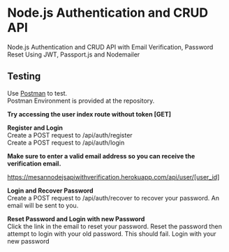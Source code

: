 # Node.js Authentication and CRUD API
Node.js Authentication and CRUD API with Email Verification, Password Reset Using JWT, Passport.js and Nodemailer

## Testing
Use <a href="https://www.getpostman.com" target="_blank">Postman</a> to test.<br/>
Postman Environment is provided at the repository. 

**Try accessing the user index route without token [GET]**<br/>

**Register and Login** <br/>
Create a POST request to /api/auth/register <br/>
Create a POST request to /api/auth/login

**Make sure to enter a valid email address so you can receive the verification email.**<br/>


https://mesannodejsapiwithverification.herokuapp.com/api/user/[user_id]

**Login and Recover Password** <br/>
Create a POST request to /api/auth/recover to recover your password. An email will be sent to you.

**Reset Password and Login with new Password** <br/>
Click the link in the email to reset your password. 
Reset the password then attempt to login with your old password. This should fail. Login with your new password

